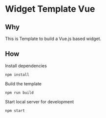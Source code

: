 # Widget Template Vue

## Why

This is Template to build a Vue.js based widget.

## How

Install dependencies

    npm install

Build the template

    npm run build

Start local server for development

    npm start
